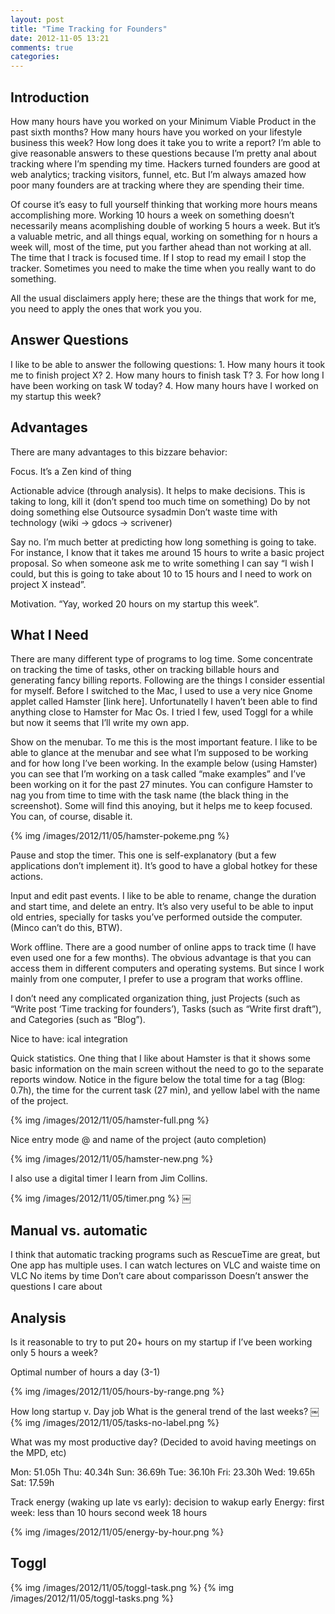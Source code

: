 ```yaml
---
layout: post
title: "Time Tracking for Founders"
date: 2012-11-05 13:21
comments: true
categories: 
---
```


## Introduction

How many hours have you worked on your Minimum Viable Product in the past sixth months? How many hours have you worked on your lifestyle business this week? How long does it take you to write a report? I’m able to give reasonable answers to these questions because I’m pretty anal about tracking where I’m spending my time.
Hackers turned founders are good at web analytics; tracking visitors, funnel, etc. But I’m always amazed how poor many founders are at tracking where they are spending their time.

Of course it’s easy to full yourself thinking that working more hours means accomplishing more. Working 10 hours a week on something doesn’t necessarily means acomplishing double of working 5 hours a week. But it’s a valuable metric, and all things equal, working on something for n hours a week will, most of the time, put you farther ahead than not working at all. The time that I track is focused time. If I stop to read my email I stop the tracker.
Sometimes you need to make the time when you really want to do something.

All the usual disclaimers apply here; these are the things that work for me, you need to apply the ones that work you you.

## Answer Questions

I like to be able to answer the following questions:
	1.	How many hours it took me to finish project X?
	2.	How many hours to finish task T?
	3.	For how long I have been working on task W today?
	4.	How many hours have I worked on my startup this week?

## Advantages

There are many advantages to this bizzare behavior:

Focus. It’s a Zen kind of thing

Actionable advice (through analysis). It helps to make decisions.
This is taking to long, kill it (don’t spend too much time on something)
Do by not doing something else
Outsource sysadmin
Don’t waste time with technology (wiki -> gdocs -> scrivener)

Say no. I’m much better at predicting how long something is going to take. For instance, I know that it takes me around 15 hours to write a basic project proposal. So when someone ask me to write something I can say “I wish I could, but this is going to take about 10 to 15 hours and I need to work on project X instead”.

Motivation. “Yay, worked 20 hours on my startup this week”. 

## What I Need

There are many different type of programs to log time. Some concentrate on tracking the time of tasks, other on tracking billable hours and generating fancy billing reports. Following are the things I consider essential for myself. 
Before I switched to the Mac, I used to use a very nice Gnome applet called Hamster [link here]. Unfortunatelly I haven’t been able to find anything close to Hamster for Mac Os. I tried I few, used Toggl for a while but now it seems that I’ll write my own app.

Show on the menubar.
To me this is the most important feature. I like to be able to glance at the menubar and see what I’m supposed to be working and for how long I’ve been working. In the example below (using Hamster) you can see that I’m working on a task called “make examples” and I’ve been working on it for the past 27 minutes. You can configure Hamster to nag you from time to time with the task name (the black thing in the screenshot). Some will find this anoying, but it helps me to keep focused. You can, of course, disable it.

{% img /images/2012/11/05/hamster-pokeme.png %}


Pause and stop the timer. This one is self-explanatory (but a few applications don’t implement it). It’s good to have a global hotkey for these actions.

Input and edit past events. I like to be able to rename, change the duration and start time, and delete an entry. It’s also very useful to be able to input old entries, specially for tasks you’ve performed outside the computer. (Minco can’t do this, BTW).

Work offline. There are a good number of online apps to track time (I have even used one for a few months). The obvious advantage is that you can access them in different computers and operating systems. But since I work mainly from one computer, I prefer to use a program that works offline.

I don’t need any complicated organization thing, just Projects (such as “Write post ‘Time tracking for founders’), Tasks (such as “Write first draft”), and Categories (such as “Blog”).

Nice to have: ical integration

Quick statistics. One thing that I like about Hamster is that it shows some basic information on the main screen without the need to go to the separate reports window. Notice in the figure below the total time for a tag (Blog: 0.7h), the time for the current task (27 min), and yellow label with the name of the project.

{% img /images/2012/11/05/hamster-full.png %}

Nice entry mode <nome of the task>@<category> and name of the project (auto completion)

{% img /images/2012/11/05/hamster-new.png %}


I also use a digital timer I learn from Jim Collins.

{% img /images/2012/11/05/timer.png %}
￼
## Manual vs. automatic

I think that automatic tracking programs such as RescueTime are great, but
One app has multiple uses. I can watch lectures on VLC and waiste time on VLC
No items by time
Don’t care about comparisson
Doesn’t answer the questions I care about

## Analysis

Is it reasonable to try to put 20+ hours on my startup if I’ve been working only 5 hours a week?


Optimal number of hours a day (3-1)

{% img /images/2012/11/05/hours-by-range.png %}

How long startup v. Day job
What is the general trend of the last weeks?
￼
{% img /images/2012/11/05/tasks-no-label.png %}




What was my most productive day? (Decided to avoid having meetings on the MPD, etc)

Mon: 51.05h
Thu: 40.34h
Sun: 36.69h
Tue: 36.10h
Fri: 23.30h
Wed: 19.65h
Sat: 17.59h

Track energy (waking up late vs early): decision to wakup early
Energy: first week: less than 10 hours
 second week 18 hours

{% img /images/2012/11/05/energy-by-hour.png %}

## Toggl


{% img /images/2012/11/05/toggl-task.png %}
{% img /images/2012/11/05/toggl-tasks.png %}

